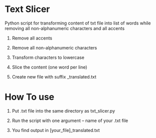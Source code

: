 # Text Slicer

Python script for transforming content of txt file into list of words
while removing all non-alphanumeric characters and all accents

1. Remove all accents

2. Remove all non-alphanumeric characters

3. Transform characters to lowercase

4. Slice the content (one word per line)

5. Create new file with suffix _translated.txt


# How To use

1. Put .txt file into the same directory as txt_slicer.py

2. Run the script with one argument – name of your .txt file

3. You find output in [your_file]_translated.txt
